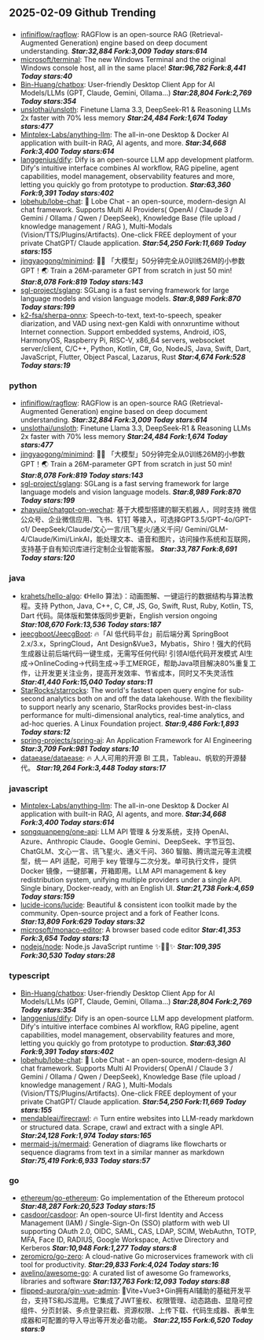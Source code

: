 ## 2025-02-09 Github Trending

### 
* [infiniflow/ragflow](https://github.com/infiniflow/ragflow): RAGFlow is an open-source RAG (Retrieval-Augmented Generation) engine based on deep document understanding. ***Star:32,884 Fork:3,009 Today stars:614***
* [microsoft/terminal](https://github.com/microsoft/terminal): The new Windows Terminal and the original Windows console host, all in the same place! ***Star:96,782 Fork:8,441 Today stars:40***
* [Bin-Huang/chatbox](https://github.com/Bin-Huang/chatbox): User-friendly Desktop Client App for AI Models/LLMs (GPT, Claude, Gemini, Ollama...) ***Star:28,804 Fork:2,769 Today stars:354***
* [unslothai/unsloth](https://github.com/unslothai/unsloth): Finetune Llama 3.3, DeepSeek-R1 & Reasoning LLMs 2x faster with 70% less memory ***Star:24,484 Fork:1,674 Today stars:477***
* [Mintplex-Labs/anything-llm](https://github.com/Mintplex-Labs/anything-llm): The all-in-one Desktop & Docker AI application with built-in RAG, AI agents, and more. ***Star:34,668 Fork:3,400 Today stars:614***
* [langgenius/dify](https://github.com/langgenius/dify): Dify is an open-source LLM app development platform. Dify's intuitive interface combines AI workflow, RAG pipeline, agent capabilities, model management, observability features and more, letting you quickly go from prototype to production. ***Star:63,360 Fork:9,391 Today stars:402***
* [lobehub/lobe-chat](https://github.com/lobehub/lobe-chat): 🤯 Lobe Chat - an open-source, modern-design AI chat framework. Supports Multi AI Providers( OpenAI / Claude 3 / Gemini / Ollama / Qwen / DeepSeek), Knowledge Base (file upload / knowledge management / RAG ), Multi-Modals (Vision/TTS/Plugins/Artifacts). One-click FREE deployment of your private ChatGPT/ Claude application. ***Star:54,250 Fork:11,669 Today stars:155***
* [jingyaogong/minimind](https://github.com/jingyaogong/minimind): 🚀🚀 「大模型」50分钟完全从0训练26M的小参数GPT！🌏 Train a 26M-parameter GPT from scratch in just 50 min! ***Star:8,078 Fork:819 Today stars:143***
* [sgl-project/sglang](https://github.com/sgl-project/sglang): SGLang is a fast serving framework for large language models and vision language models. ***Star:8,989 Fork:870 Today stars:199***
* [k2-fsa/sherpa-onnx](https://github.com/k2-fsa/sherpa-onnx): Speech-to-text, text-to-speech, speaker diarization, and VAD using next-gen Kaldi with onnxruntime without Internet connection. Support embedded systems, Android, iOS, HarmonyOS, Raspberry Pi, RISC-V, x86_64 servers, websocket server/client, C/C++, Python, Kotlin, C#, Go, NodeJS, Java, Swift, Dart, JavaScript, Flutter, Object Pascal, Lazarus, Rust ***Star:4,674 Fork:528 Today stars:19***

### python
* [infiniflow/ragflow](https://github.com/infiniflow/ragflow): RAGFlow is an open-source RAG (Retrieval-Augmented Generation) engine based on deep document understanding. ***Star:32,884 Fork:3,009 Today stars:614***
* [unslothai/unsloth](https://github.com/unslothai/unsloth): Finetune Llama 3.3, DeepSeek-R1 & Reasoning LLMs 2x faster with 70% less memory ***Star:24,484 Fork:1,674 Today stars:477***
* [jingyaogong/minimind](https://github.com/jingyaogong/minimind): 🚀🚀 「大模型」50分钟完全从0训练26M的小参数GPT！🌏 Train a 26M-parameter GPT from scratch in just 50 min! ***Star:8,078 Fork:819 Today stars:143***
* [sgl-project/sglang](https://github.com/sgl-project/sglang): SGLang is a fast serving framework for large language models and vision language models. ***Star:8,989 Fork:870 Today stars:199***
* [zhayujie/chatgpt-on-wechat](https://github.com/zhayujie/chatgpt-on-wechat): 基于大模型搭建的聊天机器人，同时支持 微信公众号、企业微信应用、飞书、钉钉 等接入，可选择GPT3.5/GPT-4o/GPT-o1/ DeepSeek/Claude/文心一言/讯飞星火/通义千问/ Gemini/GLM-4/Claude/Kimi/LinkAI，能处理文本、语音和图片，访问操作系统和互联网，支持基于自有知识库进行定制企业智能客服。 ***Star:33,787 Fork:8,691 Today stars:120***

### java
* [krahets/hello-algo](https://github.com/krahets/hello-algo): 《Hello 算法》：动画图解、一键运行的数据结构与算法教程。支持 Python, Java, C++, C, C#, JS, Go, Swift, Rust, Ruby, Kotlin, TS, Dart 代码。简体版和繁体版同步更新，English version ongoing ***Star:108,670 Fork:13,536 Today stars:187***
* [jeecgboot/JeecgBoot](https://github.com/jeecgboot/JeecgBoot): 🔥「AI 低代码平台」前后端分离 SpringBoot 2.x/3.x，SpringCloud，Ant Design&Vue3，Mybatis，Shiro！强大的代码生成器让前后端代码一键生成，无需写任何代码! 引领AI低代码开发模式 AI生成->OnlineCoding->代码生成->手工MERGE，帮助Java项目解决80%重复工作，让开发更关注业务，提高开发效率、节省成本，同时又不失灵活性 ***Star:41,440 Fork:15,040 Today stars:11***
* [StarRocks/starrocks](https://github.com/StarRocks/starrocks): The world's fastest open query engine for sub-second analytics both on and off the data lakehouse. With the flexibility to support nearly any scenario, StarRocks provides best-in-class performance for multi-dimensional analytics, real-time analytics, and ad-hoc queries. A Linux Foundation project. ***Star:9,486 Fork:1,893 Today stars:12***
* [spring-projects/spring-ai](https://github.com/spring-projects/spring-ai): An Application Framework for AI Engineering ***Star:3,709 Fork:981 Today stars:10***
* [dataease/dataease](https://github.com/dataease/dataease): 🔥 人人可用的开源 BI 工具，Tableau、帆软的开源替代。 ***Star:19,264 Fork:3,448 Today stars:17***

### javascript
* [Mintplex-Labs/anything-llm](https://github.com/Mintplex-Labs/anything-llm): The all-in-one Desktop & Docker AI application with built-in RAG, AI agents, and more. ***Star:34,668 Fork:3,400 Today stars:614***
* [songquanpeng/one-api](https://github.com/songquanpeng/one-api): LLM API 管理 & 分发系统，支持 OpenAI、Azure、Anthropic Claude、Google Gemini、DeepSeek、字节豆包、ChatGLM、文心一言、讯飞星火、通义千问、360 智脑、腾讯混元等主流模型，统一 API 适配，可用于 key 管理与二次分发。单可执行文件，提供 Docker 镜像，一键部署，开箱即用。LLM API management & key redistribution system, unifying multiple providers under a single API. Single binary, Docker-ready, with an English UI. ***Star:21,738 Fork:4,659 Today stars:159***
* [lucide-icons/lucide](https://github.com/lucide-icons/lucide): Beautiful & consistent icon toolkit made by the community. Open-source project and a fork of Feather Icons. ***Star:13,809 Fork:629 Today stars:32***
* [microsoft/monaco-editor](https://github.com/microsoft/monaco-editor): A browser based code editor ***Star:41,353 Fork:3,654 Today stars:13***
* [nodejs/node](https://github.com/nodejs/node): Node.js JavaScript runtime ✨🐢🚀✨ ***Star:109,395 Fork:30,530 Today stars:28***

### typescript
* [Bin-Huang/chatbox](https://github.com/Bin-Huang/chatbox): User-friendly Desktop Client App for AI Models/LLMs (GPT, Claude, Gemini, Ollama...) ***Star:28,804 Fork:2,769 Today stars:354***
* [langgenius/dify](https://github.com/langgenius/dify): Dify is an open-source LLM app development platform. Dify's intuitive interface combines AI workflow, RAG pipeline, agent capabilities, model management, observability features and more, letting you quickly go from prototype to production. ***Star:63,360 Fork:9,391 Today stars:402***
* [lobehub/lobe-chat](https://github.com/lobehub/lobe-chat): 🤯 Lobe Chat - an open-source, modern-design AI chat framework. Supports Multi AI Providers( OpenAI / Claude 3 / Gemini / Ollama / Qwen / DeepSeek), Knowledge Base (file upload / knowledge management / RAG ), Multi-Modals (Vision/TTS/Plugins/Artifacts). One-click FREE deployment of your private ChatGPT/ Claude application. ***Star:54,250 Fork:11,669 Today stars:155***
* [mendableai/firecrawl](https://github.com/mendableai/firecrawl): 🔥 Turn entire websites into LLM-ready markdown or structured data. Scrape, crawl and extract with a single API. ***Star:24,128 Fork:1,974 Today stars:165***
* [mermaid-js/mermaid](https://github.com/mermaid-js/mermaid): Generation of diagrams like flowcharts or sequence diagrams from text in a similar manner as markdown ***Star:75,419 Fork:6,933 Today stars:57***

### go
* [ethereum/go-ethereum](https://github.com/ethereum/go-ethereum): Go implementation of the Ethereum protocol ***Star:48,287 Fork:20,523 Today stars:15***
* [casdoor/casdoor](https://github.com/casdoor/casdoor): An open-source UI-first Identity and Access Management (IAM) / Single-Sign-On (SSO) platform with web UI supporting OAuth 2.0, OIDC, SAML, CAS, LDAP, SCIM, WebAuthn, TOTP, MFA, Face ID, RADIUS, Google Workspace, Active Directory and Kerberos ***Star:10,948 Fork:1,277 Today stars:8***
* [zeromicro/go-zero](https://github.com/zeromicro/go-zero): A cloud-native Go microservices framework with cli tool for productivity. ***Star:29,833 Fork:4,024 Today stars:16***
* [avelino/awesome-go](https://github.com/avelino/awesome-go): A curated list of awesome Go frameworks, libraries and software ***Star:137,763 Fork:12,093 Today stars:88***
* [flipped-aurora/gin-vue-admin](https://github.com/flipped-aurora/gin-vue-admin): 🚀Vite+Vue3+Gin拥有AI辅助的基础开发平台，支持TS和JS混用。它集成了JWT鉴权、权限管理、动态路由、显隐可控组件、分页封装、多点登录拦截、资源权限、上传下载、代码生成器、表单生成器和可配置的导入导出等开发必备功能。 ***Star:22,155 Fork:6,520 Today stars:9***
